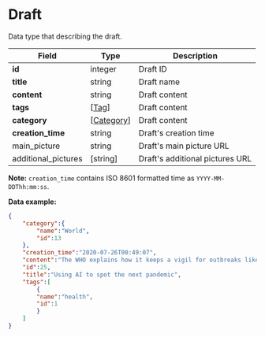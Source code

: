 # Draft

Data type that describing the draft.

Field | Type |Description
---------- | ------------- | ---------
__id__ | integer | Draft ID
__title__ | string | Draft name
__content__ | string | Draft content
__tags__ | [[Tag](tag.md)] | Draft content
__category__ | [[Category](category.md)] | Draft content
__creation_time__ | string | Draft's creation time
main_picture | string | Draft's main picture URL
additional_pictures | [string] | Draft's additional pictures URL

**Note:**
`creation_time` contains ISO 8601 formatted time as `YYYY-MM-DDThh:mm:ss`.

**Data example:**

```json
{
    "category":{
        "name":"World",
        "id":13
    },
    "creation_time":"2020-07-26T00:49:07",
    "content":"The WHO explains how it keeps a vigil for outbreaks like Covid-19",
    "id":25,
    "title":"Using AI to spot the next pandemic",
    "tags":[
        {
        "name":"health",
        "id":1
        }
    ]
}
```
